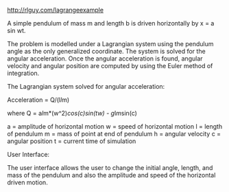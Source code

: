 http://rlguy.com/lagrangeexample

A simple pendulum of mass m and length b is driven horizontally by x = a sin wt.

  The problem is modelled under a Lagrangian system using the pendulum angle as the only generalized
  coordinate. The system is solved for the angular acceleration. Once the angular acceleration is found,
  angular velocity and angular position are computed by using the Euler method of integration.

The Lagrangian system solved for angular acceleration:
  
  Acceleration = Q/(l*l*m)

  where Q = a*l*m*(w^2)*cos(c)*sin(t*w) - g*l*m*sin(c) 

  a = amplitude of horizontal motion
  w = speed of horizontal motion
  l = length of pendulum
  m = mass of point at end of pendulum
  h = angular velocity
  c = angular position
  t = current time of simulation
  
User Interface:
  
  The user interface allows the user to change the initial angle, length, and mass of the pendulum and also
  the amplitude and speed of the horizontal driven motion.